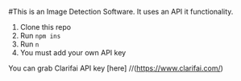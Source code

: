 #This is an Image Detection Software.
It uses an API it functionality.

1. Clone this repo
2. Run `npm ins`
3. Run `n`
4. You must add your own API key 

You can grab Clarifai API key [here] 
//(https://www.clarifai.com/)
